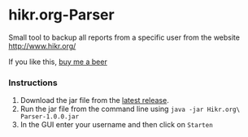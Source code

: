 # hikr.org-Parser
Small tool to backup all reports from a specific user from the website http://www.hikr.org/

If you like this, [buy me a beer](paypal.me/sebastianmuellerli)

### Instructions
1) Download the jar file from the [latest release](https://github.com/s-mueller/hikr.org-Parser/releases/download/1.0.0/Hikr.org.Parser-1.0.0.jar).
2) Run the jar file from the command line using `java -jar Hikr.org\ Parser-1.0.0.jar`
3) In the GUI enter your username and then click on `Starten`


